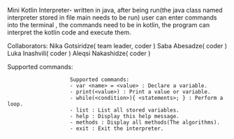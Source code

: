 Mini Kotlin Interpreter- written in java, after being run(the java class named interpreter stored in file main needs to be run) user can enter commands into the terminal , the commands need to be in kotlin, 
                        the program can interpret the kotlin code and execute them.


Collaborators:
               Nika Gotsiridze( team leader, coder )
               Saba Abesadze( coder )
               Luka Inashvili( coder )
               Aleqsi Nakashidze( coder )

Supported commands: 
                         
                        Supported commands:
                        - var <name> = <value> : Declare a variable.
                        - print(<value>) : Print a value or variable.
                        - while(<condition>){ <statements>; } : Perform a loop.
                        - list : List all stored variables.
                        - help : Display this help message.
                        - methods : Display all methods(The algorithms).
                        - exit : Exit the interpreter.
